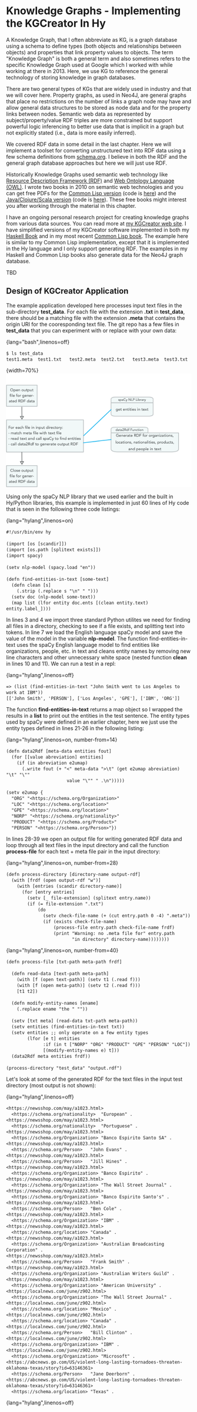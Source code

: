 # Knowledge Graphs - Implementing the KGCreator In Hy

A Knowledge Graph, that I often abbreviate as KG, is a graph database using a schema to define types (both objects and relationships between objects) and properties that link property values to objects. The term "Knowledge Graph" is both a general term and also sometimes refers to the specific Knowledge Graph used at Google which I worked with while working at there in 2013. Here, we use KG to reference the general technology of storing knowledge in graph databases.

There are two general types of KGs that are widely used in industry and that we will cover here. Property graphs, as used in Neo4J, are general graphs that place no restrictions on the number of links a graph node may have and allow general data structures to be stored as node data and for the property links between nodes. Semantic web data as represented by subject/property/value RDF triples are more constrained but support powerful logic inferencing to better use data that is implicit in a graph but not explicitly stated (i.e., data is more easily inferred).

We covered RDF data in some detail in the last chapter. Here we will implement a toolset for converting unstructured text into RDF data using a few schema definitions from [schema.org](https://schema.org/). I believe in both the RDF and the general graph database approaches but here we will just use RDF.

Historically Knowledge Graphs used semantic web technology like [Resource Description Framework (RDF)](https://en.wikipedia.org/wiki/Resource_Description_Framework) and [Web Ontology Language (OWL)](https://en.wikipedia.org/wiki/Web_Ontology_Language). I wrote two books in 2010 on semantic web technologies and you can get free PDFs for the [Common Lisp version](http://markwatson.com/opencontentdata/book_lisp.pdf) (code is [here](https://github.com/mark-watson/lisp_practical_semantic_web)) and the [Java/Clojure/Scala version](http://markwatson.com/opencontentdata/book_java.pdf) (code is [here](https://github.com/mark-watson/java_practical_semantic_web)). These free books might interest you after working through the material in this chapter.

I have an ongoing personal research project for creating knowledge graphs from various data sources. You can read more at [my KGCreator web site](http://www.kgcreator.com/). I have simplified versions of my KGCreator software implemented in both my [Haskell Book](https://leanpub.com/haskell-cookbook) and in my most recent [Common Lisp book](https://leanpub.com/lovinglisp). The example here is similar to my Common Lisp implementation, except that it is implemented in the Hy language and I only support generating RDF. The examples in my Haskell and Common Lisp books also generate data for the Neo4J graph database.

TBD



## Design of KGCreator Application

The example application developed here processes input text files in the sub-directory **test_data**. For each file with the extension **.txt** in **test_data**, there should be a matching file with the extension **.meta** that contains the origin URI for the cooresponding text file. The git repo has a few files in **test_data** that you can experiment with or replace with your own data:

{lang="bash",linenos=off}
~~~~~~~~
$ ls test_data 
test1.meta	test1.txt	test2.meta	test2.txt	test3.meta	test3.txt
~~~~~~~~

{width=70%}
![Overview of the Knowledge Graph Creator script](images/kg1.png)

Using only the spaCy NLP library that we used earlier and the built in Hy/Python libraries, this example is implemented in just 60 lines of Hy code that is seen in the following three code listings:


{lang="hylang",linenos=on}
~~~~~~~~
#!/usr/bin/env hy

(import [os [scandir]])
(import [os.path [splitext exists]])
(import spacy)

(setv nlp-model (spacy.load "en"))

(defn find-entities-in-text [some-text]
  (defn clean [s]
    (.strip (.replace s "\n" " ")))
  (setv doc (nlp-model some-text))
  (map list (lfor entity doc.ents [(clean entity.text) entity.label_])))
~~~~~~~~

In lines 3 and 4 we import three standard Python utilites we need for finding all files in a directory, checking to see if a file exists, and splitting text into tokens.  In line 7 we load the English language spaCy model and save the value of the model in the variable **nlp-model**. The function find-entities-in-text uses the spaCy English language model to find entities like organizations, people, etc. in text and cleans entity names by removing new line characters and other unnecessary white space (nested function **clean** in lines 10 and 11). We can run a test in a repl:

{lang="hylang",linenos=off}
~~~~~~~~
=> (list (find-entities-in-text "John Smith went to Los Angeles to work at IBM"))
[['John Smith', 'PERSON'], ['Los Angeles', 'GPE'], ['IBM', 'ORG']]
~~~~~~~~

The function **find-entities-in-text** returns a map object so I wrapped the results in a **list** to print out the entities in the test sentence. The entity types used by spaCy were defined in an earlier chapter, here we just use the entity types defined in lines 21-26 in the following listing:


{lang="hylang",linenos=on, number-from=14}
~~~~~~~~
(defn data2Rdf [meta-data entities fout]
  (for [[value abreviation] entities]
    (if (in abreviation e2umap)
      (.write fout (+ "<" meta-data ">\t" (get e2umap abreviation) "\t" "\""
                       value "\"" " .\n")))))

(setv e2umap {
  "ORG" "<https://schema.org/Organization>"
  "LOC" "<https://schema.org/location>"
  "GPE" "<https://schema.org/location>"
  "NORP" "<https://schema.org/nationality>"
  "PRODUCT" "<https://schema.org/Product>"
  "PERSON" "<https://schema.org/Person>"})
~~~~~~~~

In lines 28-39 we open an output file for writing generated RDF data and loop through all text files in the input directory and call the function **process-file** for each text + meta file pair in the input directory:


{lang="hylang",linenos=on, number-from=28}
~~~~~~~~
(defn process-directory [directory-name output-rdf]
  (with [frdf (open output-rdf "w")]
    (with [entries (scandir directory-name)]
      (for [entry entries]
        (setv [_ file-extension] (splitext entry.name))
        (if (= file-extension ".txt")
            (do
              (setv check-file-name (+ (cut entry.path 0 -4) ".meta"))
              (if (exists check-file-name)
                  (process-file entry.path check-file-name frdf)
                  (print "Warning: no .meta file for" entry.path
                         "in directory" directory-name))))))))
~~~~~~~~


{lang="hylang",linenos=on, number-from=40}
~~~~~~~~
(defn process-file [txt-path meta-path frdf]
  
  (defn read-data [text-path meta-path]
    (with [f (open text-path)] (setv t1 (.read f)))
    (with [f (open meta-path)] (setv t2 (.read f)))
    [t1 t2])
  
  (defn modify-entity-names [ename]
    (.replace ename "the " ""))
  
  (setv [txt meta] (read-data txt-path meta-path))
  (setv entities (find-entities-in-text txt))
  (setv entities ;; only operate on a few entity types
        (lfor [e t] entities
              :if (in t ["NORP" "ORG" "PRODUCT" "GPE" "PERSON" "LOC"])
              [(modify-entity-names e) t]))
  (data2Rdf meta entities frdf))

(process-directory "test_data" "output.rdf")
~~~~~~~~

Let's look at some of the generated RDF for the text files in the input test directory (most output is not shown):


{lang="hylang",linenos=off}
~~~~~~~~
<https://newsshop.com/may/a1023.html>
  <https://schema.org/nationality>	"European" .
<https://newsshop.com/may/a1023.html>
  <https://schema.org/nationality>	"Portuguese" .
<https://newsshop.com/may/a1023.html>
  <https://schema.org/Organization>	"Banco Espirito Santo SA" .
<https://newsshop.com/may/a1023.html>
  <https://schema.org/Person>	"John Evans" .
<https://newsshop.com/may/a1023.html>
  <https://schema.org/Person>	"Jill Hines" .
<https://newsshop.com/may/a1023.html>
  <https://schema.org/Organization>	"Banco Espirito" .
<https://newsshop.com/may/a1023.html>
  <https://schema.org/Organization>	"The Wall Street Journal" .
<https://newsshop.com/may/a1023.html>
  <https://schema.org/Organization>	"Banco Espirito Santo's" .
<https://newsshop.com/may/a1023.html>
  <https://schema.org/Person>	"Ben Cole" .
<https://newsshop.com/may/a1023.html>
  <https://schema.org/Organization>	"IBM" .
<https://newsshop.com/may/a1023.html>
  <https://schema.org/location>	"Canada" .
<https://newsshop.com/may/a1023.html>
  <https://schema.org/Organization>	"Australian Broadcasting Corporation" .
<https://newsshop.com/may/a1023.html>
  <https://schema.org/Person>	"Frank Smith" .
<https://newsshop.com/may/a1023.html>
  <https://schema.org/Organization>	"Australian Writers Guild" .
<https://newsshop.com/may/a1023.html>
  <https://schema.org/Organization>	"American University" .
<https://localnews.com/june/z902.html>
  <https://schema.org/Organization>	"The Wall Street Journal" .
<https://localnews.com/june/z902.html>
  <https://schema.org/location>	"Mexico" .
<https://localnews.com/june/z902.html>
  <https://schema.org/location>	"Canada" .
<https://localnews.com/june/z902.html>
  <https://schema.org/Person>	"Bill Clinton" .
<https://localnews.com/june/z902.html>
  <https://schema.org/Organization>	"IBM" .
<https://localnews.com/june/z902.html>
  <https://schema.org/Organization>	"Microsoft" .
<https://abcnews.go.com/US/violent-long-lasting-tornadoes-threaten-oklahoma-texas/story?id=63146361>
  <https://schema.org/Person>	"Jane Deerborn" .
<https://abcnews.go.com/US/violent-long-lasting-tornadoes-threaten-oklahoma-texas/story?id=63146361>
  <https://schema.org/location>	"Texas" .
~~~~~~~~







{lang="hylang",linenos=off}
~~~~~~~~

~~~~~~~~

